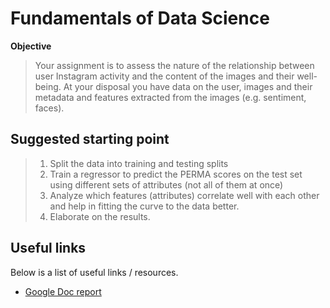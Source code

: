 # Fundamentals of Data Science
**Objective**
> Your assignment is to assess the nature of the relationship between user Instagram activity and the content of the images and their well-being. At your disposal you have data on the user, images and their metadata and features extracted from the images (e.g. sentiment, faces).

## Suggested starting point

>1) Split the data into training and testing splits
>2) Train a regressor to predict the PERMA scores on the test set using different sets of attributes (not all of them at once)
>3) Analyze which features (attributes) correlate well with each other and help in fitting the curve to the data better.
>4) Elaborate on the results.

## Useful links
Below is a list of useful links / resources.
*  [Google Doc report](https://docs.google.com/document/d/1dfMq1BzoNWI-YB9Xx7abipTTcS6ukHjiJwXlvMpnZqE/edit?usp=sharing)
```
